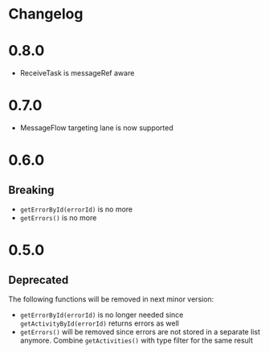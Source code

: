 Changelog
=========

# 0.8.0

- ReceiveTask is messageRef aware

# 0.7.0

- MessageFlow targeting lane is now supported

# 0.6.0

## Breaking
- `getErrorById(errorId)` is no more
- `getErrors()` is no more

# 0.5.0

## Deprecated
The following functions will be removed in next minor version:

- `getErrorById(errorId)` is no longer needed since `getActivityById(errorId)` returns errors as well
- `getErrors()` will be removed since errors are not stored in a separate list anymore. Combine `getActivities()` with type filter for the same result

